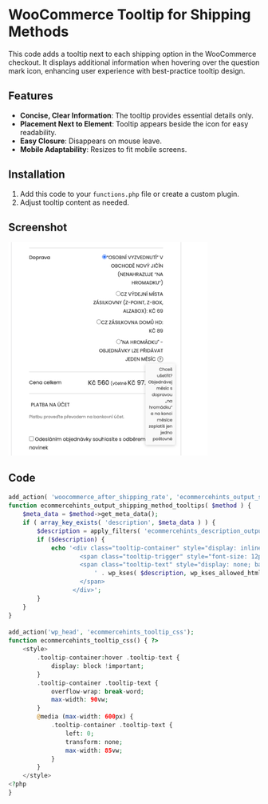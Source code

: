 # WooCommerce Tooltip for Shipping Methods

This code adds a tooltip next to each shipping option in the WooCommerce checkout. It displays additional information when hovering over the question mark icon, enhancing user experience with best-practice tooltip design.

## Features

- **Concise, Clear Information**: The tooltip provides essential details only.
- **Placement Next to Element**: Tooltip appears beside the icon for easy readability.
- **Easy Closure**: Disappears on mouse leave.
- **Mobile Adaptability**: Resizes to fit mobile screens.

## Installation

1. Add this code to your `functions.php` file or create a custom plugin.
2. Adjust tooltip content as needed.

## Screenshot

<img src="WooCommerce-Tooltip-for-Shipping-Methods-screenhot.png" width="400"/>




## Code

```php
add_action( 'woocommerce_after_shipping_rate', 'ecommercehints_output_shipping_method_tooltips', 10 );
function ecommercehints_output_shipping_method_tooltips( $method ) {
    $meta_data = $method->get_meta_data();
    if ( array_key_exists( 'description', $meta_data ) ) {
        $description = apply_filters( 'ecommercehints_description_output', html_entity_decode( $meta_data['description'] ), $method );
        if ($description) {
            echo '<div class="tooltip-container" style="display: inline-block; margin-left: 5px; position: relative;">
                    <span class="tooltip-trigger" style="font-size: 12px; color: #333; cursor: pointer; width: 16px; height: 16px; display: inline-flex; align-items: center; justify-content: center; border-radius: 50%; border: 1px solid #333;">?</span>
                    <span class="tooltip-text" style="display: none; background-color: #f9f9f9; color: #333; padding: 8px; border-radius: 4px; position: absolute; top: 100%; left: 50%; transform: translateX(-50%); white-space: normal; max-width: 250px; font-size: 12px; line-height: 1.4; box-shadow: 0 2px 8px rgba(0, 0, 0, 0.2); z-index: 10000;">
                        ' . wp_kses( $description, wp_kses_allowed_html( 'post' ) ) . '
                    </span>
                  </div>';
        }
    }
}

add_action('wp_head', 'ecommercehints_tooltip_css');
function ecommercehints_tooltip_css() { ?>
    <style>
        .tooltip-container:hover .tooltip-text {
            display: block !important;
        }
        .tooltip-container .tooltip-text {
            overflow-wrap: break-word;
            max-width: 90vw;
        }
        @media (max-width: 600px) {
            .tooltip-container .tooltip-text {
                left: 0;
                transform: none;
                max-width: 85vw;
            }
        }
    </style>
<?php
}
